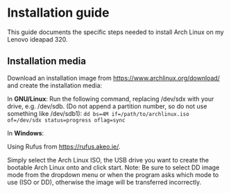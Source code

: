 # Installation guide
This guide documents the specific steps needed to install Arch Linux on my Lenovo ideapad 320.

## Installation media
Download an installation image from https://www.archlinux.org/download/ and create the installation media:

In **GNU/Linux**:
Run the following command, replacing /dev/sdx with your drive, e.g. /dev/sdb. (Do not append a partition number, so do not use something like /dev/sdb1):
`dd bs=4M if=/path/to/archlinux.iso of=/dev/sdx status=progress oflag=sync`

In **Windows**:

Using Rufus from https://rufus.akeo.ie/. 

Simply select the Arch Linux ISO, the USB drive you want to create the bootable Arch Linux onto and click start. 
Note: Be sure to select DD image mode from the dropdown menu or when the program asks which mode to use (ISO or DD), otherwise the image will be transferred incorrectly.
